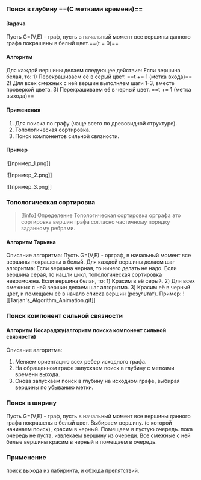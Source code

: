 ### Поиск в глубину ==(С метками времени)==
#### Задача
Пусть G=(V,E) - граф, пусть в начальный момент все вершины данного графа покрашены в белый цвет.==(t = 0)==
#### Алгоритм
Для каждой вершины делаем следующее действие:
Если вершина белая, то:
	1) Перекрашиваем её в серый цвет. ==t += 1   (метка входа)==
	2) Для всех смежных с ней вершин выполняем шаги 1-3, вместе проверкой цвета.
	3) Перекрашиваем её в черный цвет. ==t += 1   (метка выхода)==

#### Применения
1) Для поиска по графу (чаще всего по древовидной структуре).
2) Топологическая сортировка.
3) Поиск компонентов сильной связности.


#### Пример


![[пример_1.png]]

![[пример_2.png]]

![[пример_3.png]]

### Топологическая сортировка
>[!info] Определение
>Топологическая сортировка орграфа это сортировка вершин графа согласно частичному порядку заданному ребрами.
#### Алгоритм Тарьяна
Описание алгоритма:
	Пусть G=(V,E) - орграф, в начальный момент все вершины покрашены в белый.
Для каждой вершины делаем шаг алгоритма:
	Если вершина черная, то ничего делать не надо.
	Если вершина серая, то нашли цикл, топологическая сортировка невозможна.
	Если вершина белая, то:
	1) Красим в её серый.
	2) Для всех смежных с ней вершин делаем шаг алгоритма.
	3) Красим её в черный цвет, и помещаем её в начало списка вершин (результат).
Пример:
![[Tarjan's_Algorithm_Animation.gif]]

### Поиск компонент сильной связности
#### Алгоритм Косараджу(алгоритм поиска компонент сильной связности)
Описание алгоритма:
1) Меняем ориентацию всех ребер исходного графа.
2) На обращенном графе запускаем поиск в глубину с метками времени выхода.
3) Снова запускаем поиск в глубину на исходном графе, выбирая вершины по убыванию метки.

### Поиск в ширину
Пусть G=(V,E) - граф, пусть в начальный момент все вершины данного графа покрашены в белый цвет.
Выбираем вершину. (с которой начинаем поиск),
красим в черный. Помещаем в пустую очередь.
пока очередь не пуста, извлекаем вершину из очереди. Все смежные с ней белые вершины красим в черный и помещаем в очередь.

### Применение
поиск выхода из лабиринта, и обхода препятствий.